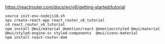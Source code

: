 https://reactrouter.com/docs/en/v6/getting-started/tutorial

```
source init-env-nodejs18.sh
npx create-react-app react_router_v6_tutorial
cd react_router_v6_tutorial
npm install @mui/material @emotion/react @emotion/styled @mui/material @mui/styled-engine-sc styled-components  @mui/icons-material
npm install react-router-dom
```
